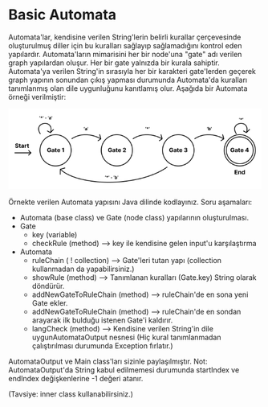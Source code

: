 # Basic Automata

Automata'lar, kendisine verilen String'lerin belirli kurallar çerçevesinde oluşturulmuş diller için bu kuralları sağlayıp sağlamadığını kontrol eden yapılardır. Automata'ların mimarisini her bir node'una "gate" adı verilen graph yapılardan oluşur. Her bir gate yalnızda bir kurala sahiptir. Automata'ya verilen String'in sırasıyla her bir karakteri gate'lerden geçerek graph yapının sonundan çıkış yapması durumunda Automata'da kuralları tanımlanmış olan dile uygunluğunu kanıtlamış olur. Aşağıda bir Automata örneği verilmiştir:

![](./Automata.png)

Örnekte verilen Automata yapısını Java dilinde kodlayınız. Soru aşamaları:

- Automata (base class) ve Gate (node class) yapılarının oluşturulması.
- Gate
  - key (variable)
  - checkRule (method) --> key ile kendisine gelen input'u karşılaştırma
- Automata
  - ruleChain ( ! collection) --> Gate'leri tutan yapı (collection kullanmadan da yapabilirsiniz.)
  - showRule (method) --> Tanımlanan kuralları (Gate.key) String olarak döndürür.
  - addNewGateToRuleChain (method) --> ruleChain'de en sona yeni Gate ekler.
  - addNewGateToRuleChain (method) --> ruleChain'de en sondan arayarak ilk bulduğu istenen Gate'i kaldırır.
  - langCheck (method) --> Kendisine verilen String'in dile uygunAutomataOutput nesnesi (Hiç kural tanımlanmadan çalıştırılması durumunda Exception fırlatır.)

AutomataOutput ve Main class'ları sizinle paylaşılmıştır.
Not: AutomataOutput'da String kabul edilmemesi durumunda startIndex ve endIndex değişkenlerine -1 değeri atanır.

(Tavsiye: inner class kullanabilirsiniz.)

